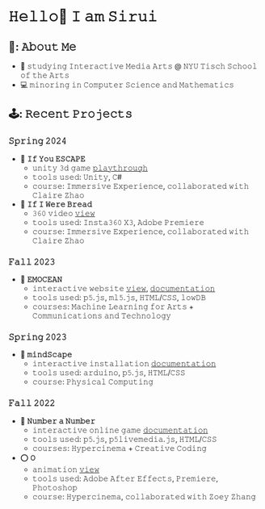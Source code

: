 # 𝙷𝚎𝚕𝚕𝚘👋 𝙸 𝚊𝚖 𝚂𝚒𝚛𝚞𝚒



## 🌻: 𝙰𝚋𝚘𝚞𝚝 𝙼𝚎
- 📖 𝚜𝚝𝚞𝚍𝚢𝚒𝚗𝚐 𝙸𝚗𝚝𝚎𝚛𝚊𝚌𝚝𝚒𝚟𝚎 𝙼𝚎𝚍𝚒𝚊 𝙰𝚛𝚝𝚜 @ 𝙽𝚈𝚄 𝚃𝚒𝚜𝚌𝚑 𝚂𝚌𝚑𝚘𝚘𝚕 𝚘𝚏 𝚝𝚑𝚎 𝙰𝚛𝚝𝚜
- 💻 𝚖𝚒𝚗𝚘𝚛𝚒𝚗𝚐 𝚒𝚗 𝙲𝚘𝚖𝚙𝚞𝚝𝚎𝚛 𝚂𝚌𝚒𝚎𝚗𝚌𝚎 𝚊𝚗𝚍 𝙼𝚊𝚝𝚑𝚎𝚖𝚊𝚝𝚒𝚌𝚜


## 🕹️: 𝚁𝚎𝚌𝚎𝚗𝚝 𝙿𝚛𝚘𝚓𝚎𝚌𝚝𝚜
### 𝚂𝚙𝚛𝚒𝚗𝚐 𝟸𝟶𝟸𝟺
- 👻 **𝙸𝚏 𝚈𝚘𝚞 𝙴𝚂𝙲𝙰𝙿𝙴**
  - 𝚞𝚗𝚒𝚝𝚢 𝟹𝚍 𝚐𝚊𝚖𝚎 [𝚙𝚕𝚊𝚢𝚝𝚑𝚛𝚘𝚞𝚐𝚑](https://vimeo.com/920309261?share=copy)
  - 𝚝𝚘𝚘𝚕𝚜 𝚞𝚜𝚎𝚍: 𝚄𝚗𝚒𝚝𝚢, 𝙲#
  - 𝚌𝚘𝚞𝚛𝚜𝚎: 𝙸𝚖𝚖𝚎𝚛𝚜𝚒𝚟𝚎 𝙴𝚡𝚙𝚎𝚛𝚒𝚎𝚗𝚌𝚎, 𝚌𝚘𝚕𝚕𝚊𝚋𝚘𝚛𝚊𝚝𝚎𝚍 𝚠𝚒𝚝𝚑 𝙲𝚕𝚊𝚒𝚛𝚎 𝚉𝚑𝚊𝚘
- 🍞 **𝙸𝚏 𝙸 𝚆𝚎𝚛𝚎 𝙱𝚛𝚎𝚊𝚍**
  - 𝟹𝟼𝟶 𝚟𝚒𝚍𝚎𝚘 [𝚟𝚒𝚎𝚠](https://www.youtube.com/watch?v=iUGKH4f_Ln0)
  - 𝚝𝚘𝚘𝚕𝚜 𝚞𝚜𝚎𝚍: 𝙸𝚗𝚜𝚝𝚊𝟹𝟼𝟶 𝚇𝟹, 𝙰𝚍𝚘𝚋𝚎 𝙿𝚛𝚎𝚖𝚒𝚎𝚛𝚎 
  - 𝚌𝚘𝚞𝚛𝚜𝚎: 𝙸𝚖𝚖𝚎𝚛𝚜𝚒𝚟𝚎 𝙴𝚡𝚙𝚎𝚛𝚒𝚎𝚗𝚌𝚎, 𝚌𝚘𝚕𝚕𝚊𝚋𝚘𝚛𝚊𝚝𝚎𝚍 𝚠𝚒𝚝𝚑 𝙲𝚕𝚊𝚒𝚛𝚎 𝚉𝚑𝚊𝚘
### 𝙵𝚊𝚕𝚕 𝟸𝟶𝟸𝟹
- 🌊 **𝙴𝙼𝙾𝙲𝙴𝙰𝙽**
  - 𝚒𝚗𝚝𝚎𝚛𝚊𝚌𝚝𝚒𝚟𝚎 𝚠𝚎𝚋𝚜𝚒𝚝𝚎 [𝚟𝚒𝚎𝚠](https://emocean.glitch.me/aStart.html), [𝚍𝚘𝚌𝚞𝚖𝚎𝚗𝚝𝚊𝚝𝚒𝚘𝚗](https://vimeo.com/906901231?share=copy)
  - 𝚝𝚘𝚘𝚕𝚜 𝚞𝚜𝚎𝚍: 𝚙𝟻.𝚓𝚜, 𝚖𝚕𝟻.𝚓𝚜, 𝙷𝚃𝙼𝙻/𝙲𝚂𝚂, 𝚕𝚘𝚠𝙳𝙱
  - 𝚌𝚘𝚞𝚛𝚜𝚎𝚜: 𝙼𝚊𝚌𝚑𝚒𝚗𝚎 𝙻𝚎𝚊𝚛𝚗𝚒𝚗𝚐 𝚏𝚘𝚛 𝙰𝚛𝚝𝚜 + 𝙲𝚘𝚖𝚖𝚞𝚗𝚒𝚌𝚊𝚝𝚒𝚘𝚗𝚜 𝚊𝚗𝚍 𝚃𝚎𝚌𝚑𝚗𝚘𝚕𝚘𝚐𝚢
### 𝚂𝚙𝚛𝚒𝚗𝚐 𝟸𝟶𝟸𝟹
- 🧘 **𝚖𝚒𝚗𝚍𝚂𝚌𝚊𝚙𝚎**
  - 𝚒𝚗𝚝𝚎𝚛𝚊𝚌𝚝𝚒𝚟𝚎 𝚒𝚗𝚜𝚝𝚊𝚕𝚕𝚊𝚝𝚒𝚘𝚗 [𝚍𝚘𝚌𝚞𝚖𝚎𝚗𝚝𝚊𝚝𝚒𝚘𝚗](https://vimeo.com/906896461?share=copy)
  - 𝚝𝚘𝚘𝚕𝚜 𝚞𝚜𝚎𝚍: 𝚊𝚛𝚍𝚞𝚒𝚗𝚘, 𝚙𝟻.𝚓𝚜, 𝙷𝚃𝙼𝙻/𝙲𝚂𝚂
  - 𝚌𝚘𝚞𝚛𝚜𝚎: 𝙿𝚑𝚢𝚜𝚒𝚌𝚊𝚕 𝙲𝚘𝚖𝚙𝚞𝚝𝚒𝚗𝚐
### 𝙵𝚊𝚕𝚕 𝟸𝟶𝟸𝟸
- 🎲 **𝙽𝚞𝚖𝚋𝚎𝚛 𝚊 𝙽𝚞𝚖𝚋𝚎𝚛**
  - 𝚒𝚗𝚝𝚎𝚛𝚊𝚌𝚝𝚒𝚟𝚎 𝚘𝚗𝚕𝚒𝚗𝚎 𝚐𝚊𝚖𝚎 [𝚍𝚘𝚌𝚞𝚖𝚎𝚗𝚝𝚊𝚝𝚒𝚘𝚗](https://vimeo.com/766104826?share=copy)
  - 𝚝𝚘𝚘𝚕𝚜 𝚞𝚜𝚎𝚍: 𝚙𝟻.𝚓𝚜, 𝚙𝟻𝚕𝚒𝚟𝚎𝚖𝚎𝚍𝚒𝚊.𝚓𝚜, 𝙷𝚃𝙼𝙻/𝙲𝚂𝚂
  - 𝚌𝚘𝚞𝚛𝚜𝚎𝚜: 𝙷𝚢𝚙𝚎𝚛𝚌𝚒𝚗𝚎𝚖𝚊 + 𝙲𝚛𝚎𝚊𝚝𝚒𝚟𝚎 𝙲𝚘𝚍𝚒𝚗𝚐
  <!--  [𝙿𝙻𝙰𝚈](https://editor.p5js.org/sirui/full/6a3npaiNZ) -->
- ⭕️ **𝙾**
  - 𝚊𝚗𝚒𝚖𝚊𝚝𝚒𝚘𝚗 [𝚟𝚒𝚎𝚠](https://vimeo.com/766104826?share=copy)
  - 𝚝𝚘𝚘𝚕𝚜 𝚞𝚜𝚎𝚍: 𝙰𝚍𝚘𝚋𝚎 𝙰𝚏𝚝𝚎𝚛 𝙴𝚏𝚏𝚎𝚌𝚝𝚜, 𝙿𝚛𝚎𝚖𝚒𝚎𝚛𝚎, 𝙿𝚑𝚘𝚝𝚘𝚜𝚑𝚘𝚙
  - 𝚌𝚘𝚞𝚛𝚜𝚎: 𝙷𝚢𝚙𝚎𝚛𝚌𝚒𝚗𝚎𝚖𝚊, 𝚌𝚘𝚕𝚕𝚊𝚋𝚘𝚛𝚊𝚝𝚎𝚍 𝚠𝚒𝚝𝚑 𝚉𝚘𝚎𝚢 𝚉𝚑𝚊𝚗𝚐

